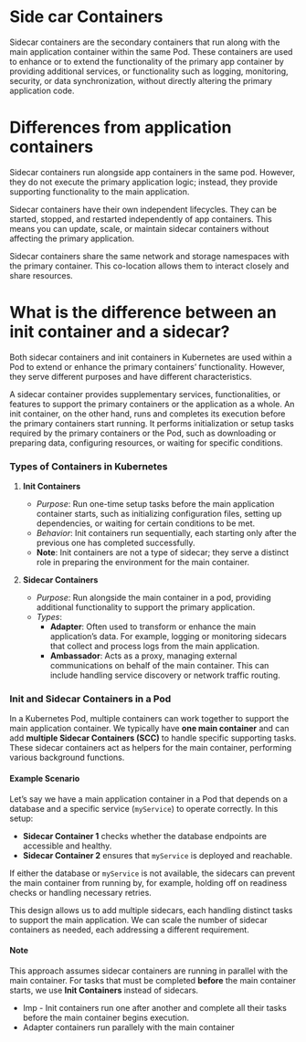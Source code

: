 
# Side car Containers

Sidecar containers are the secondary containers that run along with the main application container within the same Pod. These containers are used to enhance or to extend the functionality of the primary app container by providing additional services, or functionality such as logging, monitoring, security, or data synchronization, without directly altering the primary application code.

# Differences from application containers

Sidecar containers run alongside app containers in the same pod. However, they do not execute the primary application logic; instead, they provide supporting functionality to the main application.

Sidecar containers have their own independent lifecycles. They can be started, stopped, and restarted independently of app containers. This means you can update, scale, or maintain sidecar containers without affecting the primary application.

Sidecar containers share the same network and storage namespaces with the primary container. This co-location allows them to interact closely and share resources.

# What is the difference between an init container and a sidecar?

Both sidecar containers and init containers in Kubernetes are used within a Pod to extend or enhance the primary containers’ functionality. However, they serve different purposes and have different characteristics.

A sidecar container provides supplementary services, functionalities, or features to support the primary containers or the application as a whole. An init container, on the other hand, runs and completes its execution before the primary containers start running. It performs initialization or setup tasks required by the primary containers or the Pod, such as downloading or preparing data, configuring resources, or waiting for specific conditions.


### Types of Containers in Kubernetes

1. **Init Containers**
   - *Purpose*: Run one-time setup tasks before the main application container starts, such as initializing configuration files, setting up dependencies, or waiting for certain conditions to be met.
   - *Behavior*: Init containers run sequentially, each starting only after the previous one has completed successfully.
   - **Note**: Init containers are not a type of sidecar; they serve a distinct role in preparing the environment for the main container.

2. **Sidecar Containers**
   - *Purpose*: Run alongside the main container in a pod, providing additional functionality to support the primary application.
   - *Types*:
      - **Adapter**: Often used to transform or enhance the main application’s data. For example, logging or monitoring sidecars that collect and process logs from the main application.
      - **Ambassador**: Acts as a proxy, managing external communications on behalf of the main container. This can include handling service discovery or network traffic routing.



### Init and Sidecar Containers in a Pod

In a Kubernetes Pod, multiple containers can work together to support the main application container. We typically have **one main container** and can add **multiple Sidecar Containers (SCC)** to handle specific supporting tasks. These sidecar containers act as helpers for the main container, performing various background functions.

#### Example Scenario

Let’s say we have a main application container in a Pod that depends on a database and a specific service (`myService`) to operate correctly. In this setup:

- **Sidecar Container 1** checks whether the database endpoints are accessible and healthy.  
- **Sidecar Container 2** ensures that `myService` is deployed and reachable.  

If either the database or `myService` is not available, the sidecars can prevent the main container from running by, for example, holding off on readiness checks or handling necessary retries.

This design allows us to add multiple sidecars, each handling distinct tasks to support the main application. We can scale the number of sidecar containers as needed, each addressing a different requirement.

#### Note

This approach assumes sidecar containers are running in parallel with the main container. For tasks that must be completed **before** the main container starts, we use **Init Containers** instead of sidecars. 

- Imp - Init containers run one after another and complete all their tasks before the main container begins execution.
- Adapter containers run parallely with the main container

